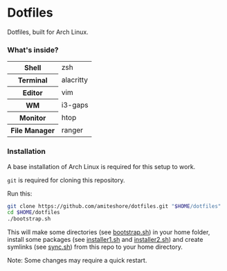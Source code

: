 # Dotfiles

Dotfiles, built for Arch Linux.

### What's inside?

<table>
  <tr>
    <th>Shell</th>
    <td>zsh</td>
  </tr>
  <tr>
    <th>Terminal</th>
    <td>alacritty</td>
  </tr>
  <tr>
    <th>Editor</th>
    <td>vim</td>
  </tr>
  <tr>
    <th>WM</th>
    <td>i3-gaps</td>
  </tr>
  <tr>
    <th>Monitor</th>
    <td>htop</td>
  </tr>
  <tr>
    <th>File Manager</th>
    <td>ranger</td>
  </tr>
</table>

### Installation

A base installation of Arch Linux is required for this setup to work.

`git` is required for cloning this repository.

Run this:

```sh
git clone https://github.com/amiteshore/dotfiles.git "$HOME/dotfiles"
cd $HOME/dotfiles
./bootstrap.sh
```

This will make some directories (see [bootstrap.sh](https://github.com/amiteshore/dotfiles/blob/master/bootstrap.sh)) in your home folder, install some packages (see [installer1.sh](https://github.com/amiteshore/dotfiles/blob/master/installer1.sh) and [installer2.sh](https://github.com/amiteshore/dotfiles/blob/master/installer2.sh)) and create symlinks (see [sync.sh](https://github.com/amiteshore/dotfiles/blob/master/sync.sh)) from this repo to your home directory.

Note: Some changes may require a quick restart.
